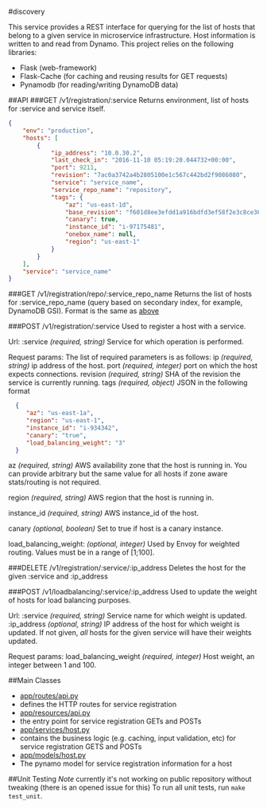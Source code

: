 #discovery

This service provides a REST interface for querying for the list of hosts that belong to a given service in microservice infrastructure.
Host information is written to and read from Dynamo. This project relies on the following libraries:
* Flask (web-framework)
* Flask-Cache (for caching and reusing results for GET requests)
* Pynamodb (for reading/writing DynamoDB data)

##API
###GET /v1/registration/:service
Returns environment, list of hosts for :service and service itself.

```json
{
    "env": "production",
    "hosts": [
        {
            "ip_address": "10.0.30.2",
            "last_check_in": "2016-11-10 05:19:20.044732+00:00",
            "port": 9211,
            "revision": "7ac0a3742a4b2805100e1c567c442bd2f9086080",
            "service": "service_name",
            "service_repo_name": "repository",
            "tags": {
                "az": "us-east-1d",
                "base_revision": "f601d8ee3efdd1a916bdfd3ef58f2e3c8ce36df0",
                "canary": true,
                "instance_id": "i-97175481",
                "onebox_name": null,
                "region": "us-east-1"
            }
        }
    ],
    "service": "service_name"
}
```

###GET /v1/registration/repo/:service_repo_name
Returns the list of hosts for :service_repo_name (query based on secondary index, for example, DynamoDB GSI).
Format is the same as [above](#get-v1registrationservice)

###POST /v1/registration/:service
Used to register a host with a service.

Url:
:service
  *(required, string)* Service for which operation is performed.

Request params:
The list of required parameters is as follows:
  ip
    *(required, string)* ip address of the host.
  port
    *(required, integer)* port on which the host expects connections.
  revision
    *(required, string)* SHA of the revision the service is currently running.
  tags
    *(required, object)* JSON in the following format

```json
  {
     "az": "us-east-1a",
     "region": "us-east-1",
     "instance_id": "i-934342",
     "canary": "true",
     "load_balancing_weight": "3"
  }
```

az
  *(required, string)* AWS availability zone that the host is running in. You
  can provide arbitrary but the same value for all hosts if zone aware stats/routing
  is not required.

region
    *(required, string)* AWS region that the host is running in.

instance_id
  *(required, string)* AWS instance_id of the host.

canary
  *(optional, boolean)* Set to true if host is a canary instance.

load_balancing_weight:
  *(optional, integer)* Used by Envoy for weighted routing. Values must be in a range of [1;100].

###DELETE /v1/registration/:service/:ip_address
Deletes the host for the given :service and :ip_address

###POST /v1/loadbalancing/:service/:ip_address
Used to update the weight of hosts for load balancing purposes.

Url:
:service
  *(required, string)* Service name for which weight is updated.
:ip_address
  *(optional, string)* IP address of the host for which weight is updated.
  If not given, *all* hosts for the given service will have their weights updated.

Request params:
load_balancing_weight
  *(required, integer)* Host weight, an integer between 1 and 100.

##Main Classes
- [app/routes/api.py](https://github.com/lyft/discovery/blob/master/app/routes/api.py)
 - defines the HTTP routes for service registration
- [app/resources/api.py](https://github.com/lyft/discovery/blob/master/app/resources/api.py)
 - the entry point for service registration GETs and POSTs
- [app/services/host.py](https://github.com/lyft/discovery/blob/master/app/services/host.py)
 - contains the business logic (e.g. caching, input validation, etc) for service registration GETS and POSTs
- [app/models/host.py](https://github.com/lyft/discovery/blob/master/app/models/host.py)
 - The pynamo model for service registration information for a host

##Unit Testing
*Note* currently it's not working on public repository without tweaking (there is an opened issue for this)
To run all unit tests, run `make test_unit`.
